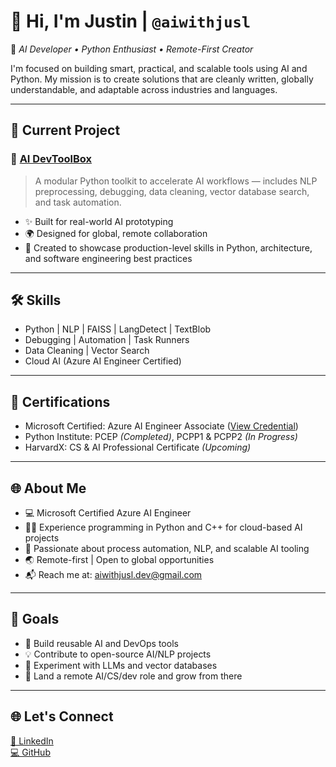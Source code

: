 # 👋 Hi, I'm Justin | `@aiwithjusl`

🎯 *AI Developer • Python Enthusiast • Remote-First Creator*

I'm focused on building smart, practical, and scalable tools using AI and Python. My mission is to create solutions that are cleanly written, globally understandable, and adaptable across industries and languages.

---

## 🚀 Current Project
### 🔧 [AI DevToolBox](https://github.com/aiwithjusl/ai-dev-toolbox)
> A modular Python toolkit to accelerate AI workflows — includes NLP preprocessing, debugging, data cleaning, vector database search, and task automation.

- ✨ Built for real-world AI prototyping
- 🌍 Designed for global, remote collaboration
- 🧰 Created to showcase production-level skills in Python, architecture, and software engineering best practices

---

## 🛠️ Skills
- Python | NLP | FAISS | LangDetect | TextBlob  
- Debugging | Automation | Task Runners  
- Data Cleaning | Vector Search  
- Cloud AI (Azure AI Engineer Certified)

---

## 📜 Certifications
- Microsoft Certified: Azure AI Engineer Associate ([View Credential](https://learn.microsoft.com/api/credentials/share/en-us/JustinLane-2922/BD501FB13C8F20E0?sharingId=12A2F6E37E3F31ED))
- Python Institute: PCEP *(Completed)*, PCPP1 & PCPP2 *(In Progress)*
- HarvardX: CS & AI Professional Certificate *(Upcoming)*

---

## 🌐 About Me
- 💻 Microsoft Certified Azure AI Engineer
- 🧑‍💻 Experience programming in Python and C++ for cloud-based AI projects
- 🧠 Passionate about process automation, NLP, and scalable AI tooling
- 🌏 Remote-first | Open to global opportunities
- 📬 Reach me at: aiwithjusl.dev@gmail.com

---

## 📌 Goals
- 🔨 Build reusable AI and DevOps tools
- 💡 Contribute to open-source AI/NLP projects
- 🧪 Experiment with LLMs and vector databases
- 🌟 Land a remote AI/CS/dev role and grow from there

---

## 🌐 Let's Connect
[📎 LinkedIn](https://www.linkedin.com/in/justin-lane-69b960219)  
[💻 GitHub](https://github.com/aiwithjusl)
